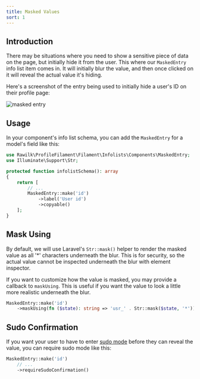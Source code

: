 ```yaml
---
title: Masked Values
sort: 1
---
```


## Introduction

There may be situations where you need to show a sensitive piece of data on the page, but initially hide it from the user. This where our `MaskedEntry` info list item comes in. It will initially blur the value, and then once clicked on it will reveal the actual value it's hiding.

Here's a screenshot of the entry being used to initially hide a user's ID on their profile page:

![masked entry](https://github.com/rawilk/profile-filament-plugin/blob/main/assets/images/masked-entry.png)

## Usage

In your component's info list schema, you can add the `MaskedEntry` for a model's field like this:

```php
use Rawilk\ProfileFilament\Filament\Infolists\Components\MaskedEntry;
use Illuminate\Support\Str;

protected function infolistSchema(): array
{
    return [
        // ...
        MaskedEntry::make('id')
            ->label('User id')
            ->copyable()
    ];
}
```

## Mask Using

By default, we will use Laravel's `Str::mask()` helper to render the masked value as all '\*' characters underneath the blur. This is for security, so the actual value cannot be inspected underneath the blur with element inspector.

If you want to customize how the value is masked, you may provide a callback to `maskUsing`. This is useful if you want the value to look a little more realistic underneath the blur.

```php
MaskedEntry::make('id')
    ->maskUsing(fn ($state): string => 'usr_' . Str::mask($state, '*'))
```

## Sudo Confirmation

If you want your user to have to enter [sudo mode](/docs/profile-filament-plugin/{version}/advanced-usage/sudo) before they can reveal the value, you can require sudo mode like this:

```php
MaskedEntry::make('id')
    // ...
    ->requireSudoConfirmation()
```
